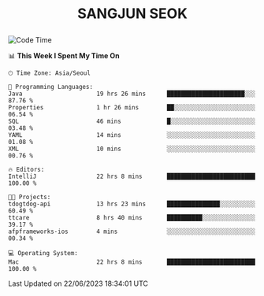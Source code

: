 <h1>
 <p align="center">
   SANGJUN SEOK
 </p>
</h1>

<!--START_SECTION:waka-->
![Code Time](http://img.shields.io/badge/Code%20Time-2%2C647%20hrs%2046%20mins-blue)

📊 **This Week I Spent My Time On** 

```text
🕑︎ Time Zone: Asia/Seoul

💬 Programming Languages: 
Java                     19 hrs 26 mins      ██████████████████████░░░   87.76 % 
Properties               1 hr 26 mins        ██░░░░░░░░░░░░░░░░░░░░░░░   06.54 % 
SQL                      46 mins             █░░░░░░░░░░░░░░░░░░░░░░░░   03.48 % 
YAML                     14 mins             ░░░░░░░░░░░░░░░░░░░░░░░░░   01.08 % 
XML                      10 mins             ░░░░░░░░░░░░░░░░░░░░░░░░░   00.76 % 

🔥 Editors: 
IntelliJ                 22 hrs 8 mins       █████████████████████████   100.00 % 

🐱‍💻 Projects: 
tdogtdog-api             13 hrs 23 mins      ███████████████░░░░░░░░░░   60.49 % 
ttcare                   8 hrs 40 mins       ██████████░░░░░░░░░░░░░░░   39.17 % 
afpframeworks-ios        4 mins              ░░░░░░░░░░░░░░░░░░░░░░░░░   00.34 % 

💻 Operating System: 
Mac                      22 hrs 8 mins       █████████████████████████   100.00 % 
```


 Last Updated on 22/06/2023 18:34:01 UTC
<!--END_SECTION:waka-->
